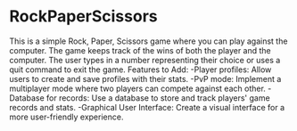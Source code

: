 # RockPaperScissors
This is a simple Rock, Paper, Scissors game where you can play against the computer. The game keeps track of the wins of both the player and the computer. The user types in a number representing their choice or uses a quit command to exit the game.
 Features to Add:
  -Player profiles: Allow users to create and save profiles with their stats.
  -PvP mode: Implement a multiplayer mode where two players can compete against each other.
  -Database for records: Use a database to store and track players' game records and stats.
  -Graphical User Interface: Create a visual interface for a more user-friendly experience.
 
